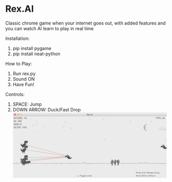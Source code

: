 # Rex.AI
Classic chrome game when your internet goes out, with added features and you can watch AI learn to play in real time 

Installation:
1. pip install pygame
2. pip install neat-python

How to Play: 
1. Run rex.py
4. Sound ON
5. Have Fun!

Controls:
1. SPACE: Jump
2. DOWN ARROW: Duck/Fast Drop
![Screen Shot](img/screenshots/2.png)
